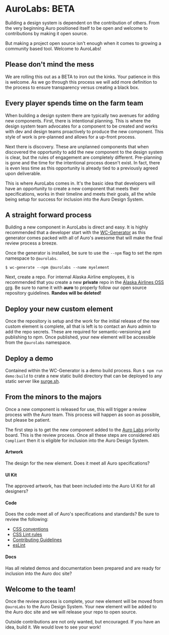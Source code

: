 # AuroLabs: BETA

Building a design system is dependent on the contribution of others. From the very beginning Auro positioned itself to be open and welcome to contributions by making it open source.

But making a project open source isn't enough when it comes to growing a community based tool. Welcome to AuroLabs!

## Please don't mind the mess

We are rolling this out as a BETA to iron out the kinks. Your patience in this is welcome. As we go through this process we will add more definition to the process to ensure transparency versus creating a black box.

## Every player spends time on the farm team

When building a design system there are typically two avenues for adding new components. First, there is intentional planning. This is where the design system team advocates for a component to be created and works with dev and design teams proactively to produce the new component. This style of work is pre-planned and allows for a up-front process.

Next there is discovery. These are unplanned components that when discovered the opportunity to add the new component to the design system is clear, but the rules of engagement are completely different. Pre-planning is gone and the time for the intentional process doesn't exist. In fact, there is even less time as this opportunity is already tied to a previously agreed upon deliverable.

This is where AuroLabs comes in. It's the basic idea that developers will have an opportunity to create a new component that meets their specifications, works in their timeline and meets their goals, all the while being setup for success for inclusion into the Auro Design System.

## A straight forward process

Building a new component in AuroLabs is direct and easy. It is highly recommended that a developer start with the [WC-Generator](https://auro.alaskaair.com/getting-started/developers/generator/install) as this generator comes packed with all of Auro's awesome that will make the final review process a breeze.

Once the generator is installed, be sure to use the `--npm` flag to set the npm namespace to `@aurolabs`.

```
$ wc-generate --npm @aurolabs --name myelement
```

Next, create a repo. For internal Alaska Airline employees, it is recommended that you create a new **private** repo in the [Alaska Airlines OSS org](https://github.com/AlaskaAirlines/). Be sure to name it with **auro** to properly follow our open source repository guidelines. **Randos will be deleted!**

## Deploy your new custom element

Once the repository is setup and the work for the initial release of the new custom element is complete, all that is left is to contact an Auro admin to add the repo secrets. These are required for semantic-versioning and publishing to npm. Once published, your new element will be accessible from the `@aurolabs` namespace.

## Deploy a demo

Contained within the WC-Generator is a demo build process. Run `$ npm run demo:build` to crate a new static build directory that can be deployed to any static server like [surge.sh](https://surge.sh/).

## From the minors to the majors

Once a new component is released for use, this will trigger a review process with the Auro team. This process will happen as soon as possible, but please be patient.

The first step is to get the new component added to the [Auro Labs](https://auro.alaskaair.com/audit) priority board. This is the review process. Once all these steps are considered `ADS Compliant` then it is eligible for inclusion into the Auro Design System.

#### Artwork

The design for the new element. Does it meet all Auro specifications?

#### UI Kit

The approved artwork, has that been included into the Auro UI Kit for all designers?

#### Code

Does the code meet all of Auro's specifications and standards? Be sure to review the following:

* [CSS conventions](https://auro.alaskaair.com/webcorestylesheets/conventions)
* [CSS Lint rules](https://auro.alaskaair.com/webcorestylesheets/linter)
* [Contributing Guidelines](https://auro.alaskaair.com/contributing)
* [esLint](https://eslint.org/docs/2.0.0/rules/)

#### Docs

Has all related demos and documentation been prepared and are ready for inclusion into the Auro doc site?

## Welcome to the team!

Once the review process is complete, your new element will be moved from `@auroLabs` to the Auro Design System. Your new element will be added to the Auro doc site and we will release your repo to open source.

Outside contributions are not only wanted, but encouraged. If you have an idea, build it. We would love to see your work!
